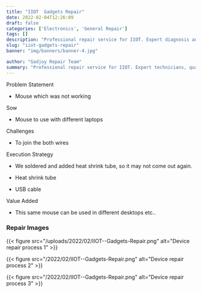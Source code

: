 ```yaml
---
title: "IIOT  Gadgets Repair"
date: 2022-02-04T12:26:09
draft: false
categories: ['Electronics', 'General Repair']
tags: []
description: "Professional repair service for IIOT. Expert diagnosis and quality repairs in Bangalore."
slug: "iiot-gadgets-repair"
banner: "img/banners/banner-4.jpg"

author: "Gadjoy Repair Team"
summary: "Professional repair service for IIOT. Expert technicians, quality parts, warranty included."
---
```


Problem Statement 

- Mouse which was not working

Sow 

- Mouse to use with different laptops

Challenges 

- To join the both wires

Execution Strategy 

- We soldered and added heat shrink tube, so it may not come out again. 

- Heat shrink tube 

- USB cable

Value Added 

- This same mouse can be used in different desktops etc..

### Repair Images

{{< figure src="/uploads/2022/02/IIOT--Gadgets-Repair.png" alt="Device repair process 1" >}}

{{< figure src="/2022/02/IIOT--Gadgets-Repair.png" alt="Device repair process 2" >}}

{{< figure src="/2022/02/IIOT--Gadgets-Repair.png" alt="Device repair process 3" >}}

